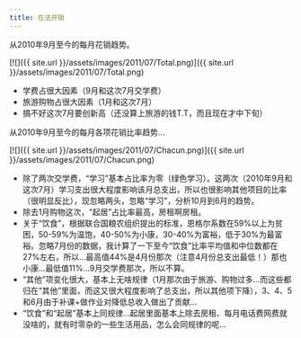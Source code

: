 ```yaml
---
title: 在法开销
---
```


从2010年9月至今的每月花销趋势。

[![]({{ site.url }}/assets/images/2011/07/Total.png)]({{ site.url }}/assets/images/2011/07/Total.png)

- 学费占很大因素（9月和这次7月交学费）
- 旅游购物占很大因素（1月和这次7月）
- 搞不好这次7月要创新高（还没算上旅游的钱T.T，而且现在才中下旬）

从2010年9月至今的每月各项花销比率趋势...

[![]({{ site.url }}/assets/images/2011/07/Chacun.png)]({{ site.url }}/assets/images/2011/07/Chacun.png)

- 除了两次交学费，“学习”基本占比率为零（绿色学习）。这两次（2010年9月和这次7月）学习支出很大程度影响该月总支出，所以也很影响其他项目的比率（很明显反比），现忽略两头，忽略“学习”，分析10月到6月的趋势。
- 除去1月购物这次，“起居”占比率最高，房租啊房租。
- 关于“饮食”，根据联合国粮农组织提出的标准，恩格尔系数在59%以上为贫困，50-59%为温饱，40-50%为小康，30-40%为富裕，低于30%为最富裕。忽略7月份的数据，我计算了一下至今“饮食”比率平均值和中位数都在27%左右，所以...最高值44%是4月份那次（注意4月份总支出最低！）那也小康...最低值11%...9月交学费那次，所以不算。
- “其他”项变化很大，基本上无啥规律（1月那次由于旅游、购物过多...而这些都归在“其他”里面，而这又很大程度影响了总支出，所以其他项下降），3、4、5和6月由于补课+做作业对降低总收入做出了贡献...
- “饮食”和“起居”基本上同规律...起居里面基本上除去房租、每月电话费网费就没啥的，就有时零杂的一些生活用品，怎么会同规律的呢...